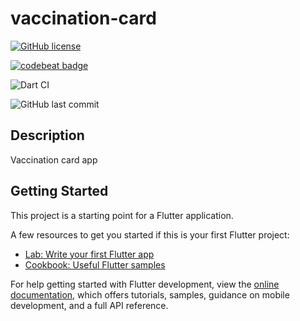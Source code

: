 # vaccination-card

[![GitHub license](https://img.shields.io/github/license/miggi92/vaccination-card?style=for-the-badge)](https://github.com/miggi92/vaccination-card/blob/main/LICENSE.md)

[![codebeat badge](https://codebeat.co/badges/184c197f-4080-439a-b3cc-484dc5b8bb98)](https://codebeat.co/projects/github-com-miggi92-vaccination-card-main)

![Dart CI](https://img.shields.io/github/workflow/status/miggi92/vaccination-card/dart_ci?style=for-the-badge)

![GitHub last commit](https://img.shields.io/github/last-commit/miggi92/vaccination-card?style=for-the-badge)

## Description

Vaccination card app

## Getting Started

This project is a starting point for a Flutter application.

A few resources to get you started if this is your first Flutter project:

- [Lab: Write your first Flutter app](https://docs.flutter.dev/get-started/codelab)
- [Cookbook: Useful Flutter samples](https://docs.flutter.dev/cookbook)

For help getting started with Flutter development, view the
[online documentation](https://docs.flutter.dev/), which offers tutorials,
samples, guidance on mobile development, and a full API reference.
